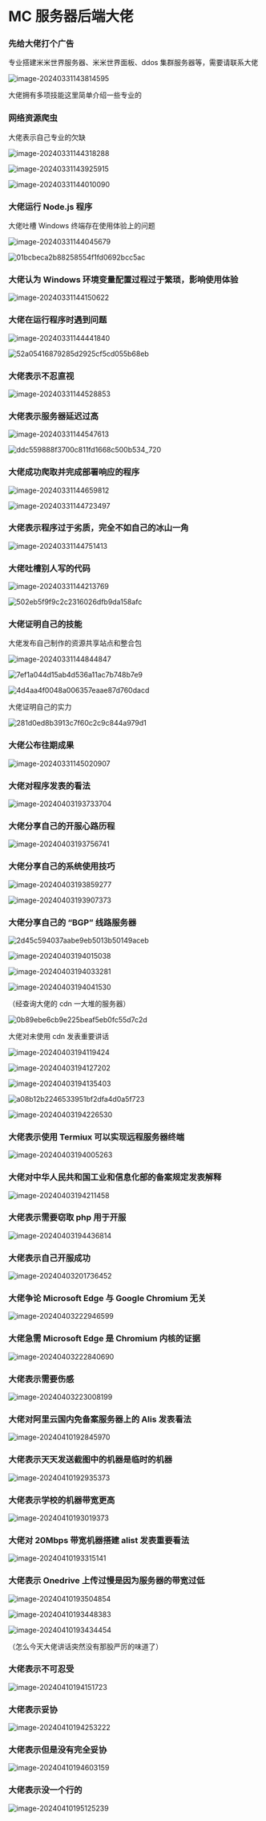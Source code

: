 # MC 服务器后端大佬

### 先给大佬打个广告

专业搭建米米世界服务器、米米世界面板、ddos 集群服务器等，需要请联系大佬

![image-20240331143814595](./assets/image-20240331143814595.png)

大佬拥有多项技能这里简单介绍一些专业的

### 网络资源爬虫

大佬表示自己专业的欠缺

![image-20240331144318288](./assets/image-20240331144318288.png)

![image-20240331143925915](./assets/image-20240331143925915.png)

![image-20240331144010090](./assets/image-20240331144010090.png)

### 大佬运行 Node.js 程序

大佬吐槽 Windows 终端存在使用体验上的问题

![image-20240331144045679](./assets/image-20240331144045679.png)

![01bcbeca2b88258554f1fd0692bcc5ac](./assets/01bcbeca2b88258554f1fd0692bcc5ac.jpeg)

### 大佬认为 Windows 环境变量配置过程过于繁琐，影响使用体验

![image-20240331144150622](./assets/image-20240331144150622.png)

### 大佬在运行程序时遇到问题

![image-20240331144441840](./assets/image-20240331144441840.png)

![52a05416879285d2925cf5cd055b68eb](./assets/52a05416879285d2925cf5cd055b68eb.jpeg)

### 大佬表示不忍直视

![image-20240331144528853](./assets/image-20240331144528853.png)

### 大佬表示服务器延迟过高

![image-20240331144547613](./assets/image-20240331144547613.png)

![ddc559888f3700c811fd1668c500b534_720](./assets/ddc559888f3700c811fd1668c500b534_720.jpg)

### 大佬成功爬取并完成部署响应的程序

![image-20240331144659812](./assets/image-20240331144659812.png)

![image-20240331144723497](./assets/image-20240331144723497.png)

### 大佬表示程序过于劣质，完全不如自己的冰山一角

![image-20240331144751413](./assets/image-20240331144751413.png)

### 大佬吐槽别人写的代码

![image-20240331144213769](./assets/image-20240331144213769.png)

![502eb5f9f9c2c2316026dfb9da158afc](./assets/502eb5f9f9c2c2316026dfb9da158afc.png)

### 大佬证明自己的技能

大佬发布自己制作的资源共享站点和整合包

![image-20240331144844847](./assets/image-20240331144844847.png)

![7ef1a044d15ab4d536a11ac7b748b7e9](./assets/7ef1a044d15ab4d536a11ac7b748b7e9.jpeg)

![4d4aa4f0048a006357eaae87d760dacd](./assets/4d4aa4f0048a006357eaae87d760dacd.jpeg)

大佬证明自己的实力

![281d0ed8b3913c7f60c2c9c844a979d1](./assets/281d0ed8b3913c7f60c2c9c844a979d1.jpeg)

### 大佬公布往期成果

![image-20240331145020907](./assets/image-20240331145020907.png)

### 大佬对程序发表的看法

![image-20240403193733704](./assets/image-20240403193733704.png)

### 大佬分享自己的开服心路历程

![image-20240403193756741](./assets/image-20240403193756741.png)

### 大佬分享自己的系统使用技巧

![image-20240403193859277](./assets/image-20240403193859277.png)

![image-20240403193907373](./assets/image-20240403193907373.png)

### 大佬分享自己的 “BGP” 线路服务器

![2d45c594037aabe9eb5013b50149aceb](./assets/2d45c594037aabe9eb5013b50149aceb.jpeg)

![image-20240403194015038](./assets/image-20240403194015038.png)

![image-20240403194033281](./assets/image-20240403194033281.png)

![image-20240403194041530](./assets/image-20240403194041530.png)

（经查询大佬的 cdn 一大堆的服务器）

![0b89ebe6cb9e225beaf5eb0fc55d7c2d](./assets/0b89ebe6cb9e225beaf5eb0fc55d7c2d.png)

大佬对未使用 cdn 发表重要讲话

![image-20240403194119424](./assets/image-20240403194119424.png)

![image-20240403194127202](./assets/image-20240403194127202.png)

![image-20240403194135403](./assets/image-20240403194135403.png)

![a08b12b2246533951bf2dfa4d0a5f723](./assets/a08b12b2246533951bf2dfa4d0a5f723.jpeg)

![image-20240403194226530](./assets/image-20240403194226530.png)

### 大佬表示使用 Termiux 可以实现远程服务器终端

![image-20240403194005263](./assets/image-20240403194005263.png)

### 大佬对中华人民共和国工业和信息化部的备案规定发表解释

![image-20240403194211458](./assets/image-20240403194211458.png)

### 大佬表示需要窃取 php 用于开服

![image-20240403194436814](./assets/image-20240403194436814.png)

### 大佬表示自己开服成功

![image-20240403201736452](./assets/image-20240403201736452.png)

### 大佬争论 Microsoft Edge 与 Google Chromium 无关

![image-20240403222946599](./assets/image-20240403222946599.png)

### 大佬急需 Microsoft Edge 是 Chromium 内核的证据

![image-20240403222840690](./assets/image-20240403222840690.png)

### 大佬表示需要伤感

![image-20240403223008199](./assets/image-20240403223008199.png)

### 大佬对阿里云国内免备案服务器上的 Alis 发表看法

![image-20240410192845970](./assets/image-20240410192845970.png)

### 大佬表示天天发送截图中的机器是临时的机器

![image-20240410192935373](./assets/image-20240410192935373.png)

### 大佬表示学校的机器带宽更高

![image-20240410193019373](./assets/image-20240410193019373.png)

### 大佬对 20Mbps 带宽机器搭建 alist 发表重要看法

![image-20240410193315141](./assets/image-20240410193315141.png)

### 大佬表示 Onedrive 上传过慢是因为服务器的带宽过低

![image-20240410193504854](./assets/image-20240410193504854.png)

![image-20240410193448383](./assets/image-20240410193448383.png)

![image-20240410193434454](./assets/image-20240410193434454.png)

（怎么今天大佬讲话突然没有那股严厉的味道了）

### 大佬表示不可忍受

![image-20240410194151723](./assets/image-20240410194151723.png)

### 大佬表示妥协

![image-20240410194253222](./assets/image-20240410194253222.png)

### 大佬表示但是没有完全妥协

![image-20240410194603159](./assets/image-20240410194603159.png)

### 大佬表示没一个行的

![image-20240410195125239](./assets/image-20240410195125239.png)